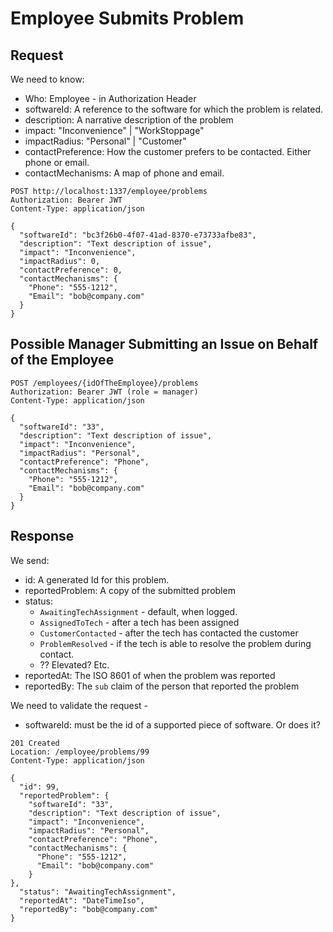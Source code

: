 # Employee Submits Problem

## Request

We need to know:

- Who: Employee - in Authorization Header
- softwareId: A reference to the software for which the problem is related.
- description: A narrative description of the problem
- impact: "Inconvenience" | "WorkStoppage"
- impactRadius: "Personal" | "Customer"
- contactPreference: How the customer prefers to be contacted. Either phone or email.
- contactMechanisms: A map of phone and email.

```http
POST http://localhost:1337/employee/problems
Authorization: Bearer JWT
Content-Type: application/json

{
  "softwareId": "bc3f26b0-4f07-41ad-8370-e73733afbe83",
  "description": "Text description of issue",
  "impact": "Inconvenience",
  "impactRadius": 0,
  "contactPreference": 0,
  "contactMechanisms": {
    "Phone": "555-1212",
    "Email": "bob@company.com"
  }
}

```

## Possible Manager Submitting an Issue on Behalf of the Employee

```http
POST /employees/{idOfTheEmployee}/problems
Authorization: Bearer JWT (role = manager)
Content-Type: application/json

{
  "softwareId": "33",
  "description": "Text description of issue",
  "impact": "Inconvenience",
  "impactRadius": "Personal",
  "contactPreference": "Phone",
  "contactMechanisms": {
    "Phone": "555-1212",
    "Email": "bob@company.com"
  }
}
```


## Response

We send:
- id: A generated Id for this problem.
- reportedProblem: A copy of the submitted problem
- status:
  - `AwaitingTechAssignment` - default, when logged.
  - `AssignedToTech` - after a tech has been assigned
  - `CustomerContacted` - after the tech has contacted the customer
  - `ProblemResolved` - if the tech is able to resolve the problem during contact.
  - ?? Elevated? Etc.
- reportedAt: The ISO 8601 of when the problem was reported
- reportedBy: The `sub` claim of the person that reported the problem

We need to validate the request - 

- softwareId: must be the id of a supported piece of software. Or does it?

```http
201 Created
Location: /employee/problems/99
Content-Type: application/json

{
  "id": 99,
  "reportedProblem": {
    "softwareId": "33",
    "description": "Text description of issue",
    "impact": "Inconvenience",
    "impactRadius": "Personal",
    "contactPreference": "Phone",
    "contactMechanisms": {
      "Phone": "555-1212",
      "Email": "bob@company.com"
    }
},
  "status": "AwaitingTechAssignment",
  "reportedAt": "DateTimeIso",
  "reportedBy": "bob@company.com"
}
```

